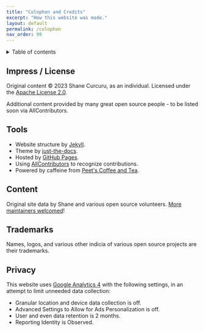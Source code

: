 ```yaml
---
title: "Colophon and Credits"
excerpt: "How this website was made."
layout: default
permalink: /colophon
nav_order: 99
---
```


<details markdown="block">
  <summary>
    Table of contents
  </summary>
  {: .text-delta }
- TOC
{:toc}
</details>

## Impress / License

Original content &copy; 2023 Shane Curcuru, as an individual.  Licensed under the [Apache License 2.0](https://www.apache.org/licenses/LICENSE-2.0.html).

Additional content provided by many great open source people - to be listed soon via AllContributors.

## Tools

- Website structure by [Jekyll](https://jekyllrb.com/).
- Theme by [just-the-docs](https://github.com/just-the-docs/just-the-docs).
- Hosted by [GitHub Pages](https://pages.github.com/).
- Using [AllContributors](https://allcontributors.org/) to recognize contributions.
- Powered by caffeine from [Peet's Coffee and Tea](http://www.whyilovepeets.com/).

## Content

Original site data by Shane and various open source volunteers.  [More maintainers welcomed](https://github.com/Punderthings/fossfoundation/blob/main/CONTRIBUTING.md)!

## Trademarks

Names, logos, and various other indicia of various open source projects are their trademarks.

## Privacy

This website uses [Google Analytics 4](https://support.google.com/analytics/answer/10089681) with the following settings, in an attempt to limit unneeded data collection:

- Granular location and device data collection is off.
- Advanced Settings to Allow for Ads Personalization is off.
- User and even data retention is 2 months.
- Reporting Identity is Observed.
